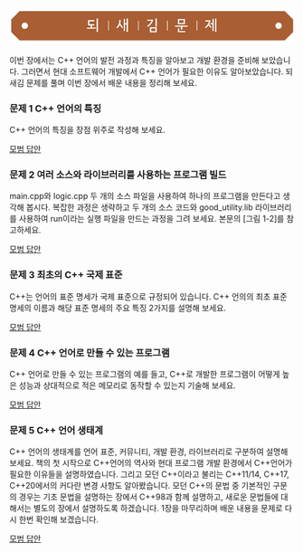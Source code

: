 ![](../../images/exercise_title.png "되새김문제")

이번 장에서는 C++ 언어의 발전 과정과 특징을 알아보고 개발 환경을 준비해 보았습니다. 그러면서 현대 소프트웨어 개발에서 C++ 언어가 필요한 이유도 알아보았습니다. 되새김 문제를 풀며 이번 장에서  배운 내용을 정리해 보세요.

### 문제 1 C++ 언어의 특징
C++ 언어의 특징을 장점 위주로 작성해 보세요. 

[모범 답안](solution_01.md "문제 1번 정답")
### 문제 2 여러 소스와 라이브러리를 사용하는 프로그램 빌드
main.cpp와 logic.cpp 두 개의 소스 파일을 사용하여 하나의 프로그램을 만든다고 생각해 봅시다. 복잡한 과정은 생략하고 두 개의 소스 코드와 good_utility.lib 라이브러리를 사용하여 run이라는 실행 파일을 만드는 과정을 그려 보세요. 본문의 [그림 1-2]를 참고하세요. 

[모범 답안](solution_02.md "문제 2번 정답")
### 문제 3 최초의 C++ 국제 표준
C++는 언어의 표준 명세가 국제 표준으로 규정되어 있습니다. C++ 언의의 최초 표준 명세의 이름과 해당 표준 명세의 주요 특징 2가지를 설명해 보세요.

[모범 답안](solution_03.md "문제 3번 정답")
### 문제 4 C++ 언어로 만들 수 있는 프로그램
C++ 언어로 만들 수 있는 프로그램의 예를 들고, C++로 개발한 프로그램이 어떻게 높은 성능과 상대적으로 적은 메모리로 동작할 수 있는지 기술해 보세요.

[모범 답안](solution_04.md "문제 4번 정답")
### 문제 5 C++ 언어 생태계
C++ 언어의 생태계를 언어 표준, 커뮤니티, 개발 환경, 라이브러리로 구분하여 설명해 보세요. 책의 첫 시작으로 C++언어의 역사와 현대 프로그램 개발 환경에서 C++언어가 필요한 이유들을 설명하였습니다. 그리고 모던 C++이라고 불리는 C++11/14, C++17, C++20에서의 커다란 변경 사항도 알아봤습니다. 모던 C++의 문법 중 기본적인 구문의 경우는 기초 문법을 설명하는 장에서 C++98과 함께 설명하고, 새로운 문법들에 대해서는 별도의 장에서 설명하도록 하겠습니다. 1장을 마무리하며 배운 내용을 문제로 다시 한번 확인해 보겠습니다.

[모범 답안](solution_05.md "문제 5번 정답")
